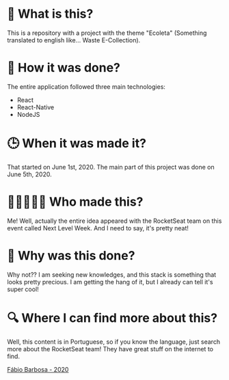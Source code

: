 # 👀 What is this?
This is a repository with a project with the theme "Ecoleta" (Something translated to english like... Waste E-Collection).

# 🔨 How it was done?
The entire application followed three main technologies:
- React
- React-Native
- NodeJS

# 🕒 When it was made it?
That started on June 1st, 2020. The main part of this project was done on June 5th, 2020.

# 👩🏻‍🤝‍🧑🏼 Who made this?
Me! Well, actually the entire idea appeared with the RocketSeat team on this event called Next Level Week. And I need to say, it's pretty neat!

# 🤔 Why was this done?
Why not?? I am seeking new knowledges, and this stack is something that looks pretty precious. I am getting the hang of it, but I already can tell it's super cool!

# 🔍 Where I can find more about this?
Well, this content is in Portuguese, so if you know the language, just search more about the RocketSeat team! They have great stuff on the internet to find.

[Fábio Barbosa - 2020](https://github.com/orbtz/Social-Media)
